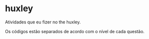# huxley
 Atividades que eu fizer no the huxley.

 Os códigos estão separados de acordo com o nível de cada questão.

